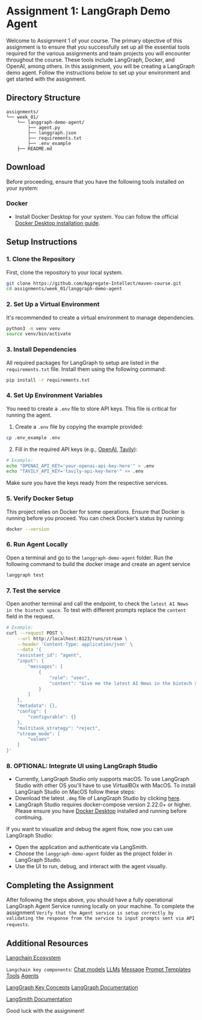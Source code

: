 
# Assignment 1: LangGraph Demo Agent

Welcome to Assignment 1 of your course. The primary objective of this assignment is to ensure that you successfully set up all the essential tools required for the various assignments and team projects you will encounter throughout the course. These tools include LangGraph, Docker, and OpenAI, among others. In this assignment, you will be creating a LangGraph demo agent. Follow the instructions below to set up your environment and get started with the assignment.

## Directory Structure

```
assignments/
└── week_01/
    └── langgraph-demo-agent/
        ├── agent.py
        ├── langgraph.json
        ├── requirements.txt
        ├── .env_example
    ├── README.md
```

## Download

Before proceeding, ensure that you have the following tools installed on your system:

### Docker

- Install Docker Desktop for your system. You can follow the official [Docker Desktop installation guide](https://docs.docker.com/engine/install/).

## Setup Instructions

### 1. Clone the Repository

First, clone the repository to your local system.

```bash
git clone https://github.com/Aggregate-Intellect/maven-course.git
cd assignments/week_01/langgraph-demo-agent
```

### 2. Set Up a Virtual Environment

It's recommended to create a virtual environment to manage dependencies.

```bash
python3 -m venv venv
source venv/bin/activate
```

### 3. Install Dependencies

All required packages for LangGraph to setup are listed in the `requirements.txt` file. Install them using the following command:

```bash
pip install -r requirements.txt
```

### 4. Set Up Environment Variables

You need to create a `.env` file to store API keys. This file is critical for running the agent.

1. Create a `.env` file by copying the example provided:

```bash
cp .env_example .env
```

2. Fill in the required API keys (e.g., [OpenAI](https://openai.com/index/openai-api/), [Tavily](https://docs.tavily.com/docs/gpt-researcher/getting-started)):

```bash
# Example:
echo "OPENAI_API_KEY='your-openai-api-key-here'" > .env
echo "TAVILY_API_KEY='tavily-api-key-here'" >> .env
```

Make sure you have the keys ready from the respective services.

### 5. Verify Docker Setup

This project relies on Docker for some operations. Ensure that Docker is running before you proceed. You can check Docker’s status by running:

```bash
docker --version
```
### 6. Run Agent Locally
Open a terminal and go to the `langgraph-demo-agent` folder. Run the following command to build the docker image and create an agent service

```bash
langgraph test
```
### 7. Test the service
Open another terminal and call the endpoint, to check the `latest AI News in the biotech space`. To test with different prompts replace the `content` field in the request.

```bash
# Example:
curl --request POST \
    --url http://localhost:8123/runs/stream \
    --header 'Content-Type: application/json' \
    --data '{
    "assistant_id": "agent",
    "input": {
        "messages": [
            {
                "role": "user",
                "content": "Give me the latest AI News in the biotech space"
            }
        ]
    },
    "metadata": {},
    "config": {
        "configurable": {}
    },
    "multitask_strategy": "reject",
    "stream_mode": [
        "values"
    ]
}'
```

### 8. OPTIONAL: Integrate UI using LangGraph Studio

- Currently, LangGraph Studio only supports macOS. To use LangGraph Studio with other OS you'll have to use VirtualBOx with MacOS. To install LangGraph Studio on MacOS follow these steps:
- Download the latest `.dmg` file of LangGraph Studio by clicking [here](https://langgraph-studio.vercel.app/api/mac/latest).
- LangGraph Studio requires docker-compose version 2.22.0+ or higher. Please ensure you have [Docker Desktop](https://docs.docker.com/engine/install/) installed and running before continuing.

If you want to visualize and debug the agent flow, now you can use LangGraph Studio:

- Open the application and authenticate via LangSmith.
- Choose the `langgraph-demo-agent` folder as the project folder in LangGraph Studio.
- Use the UI to run, debug, and interact with the agent visually.

## Completing the Assignment

 After following the steps above, you should have a fully operational LangGraph Agent Service running locally on your machine. To complete the assignment `Verify that the Agent service is setup correctly by validating the response from the service to input prompts sent via API requests`.

## Additional Resources

[Langchain Ecosystem](https://python.langchain.com/v0.2/docs/introduction/)

`Langchain key components`:
[Chat models](https://python.langchain.com/v0.2/docs/concepts/#chat-models)
[LLMs](https://python.langchain.com/v0.2/docs/concepts/#llms)
[Message](https://python.langchain.com/v0.2/docs/concepts/#messages)
[Prompt Templates](https://python.langchain.com/v0.2/docs/concepts/#prompt-templates)
[Tools](https://python.langchain.com/v0.2/docs/concepts/#tools)
[Agents](https://python.langchain.com/v0.2/docs/concepts/#agents)

[LangGraph Key Concepts](https://langchain-ai.github.io/langgraph/concepts/)
[LangGraph Documentation](https://langchain-ai.github.io/langgraph/)

[LangSmith Documentation](https://smith.langchain.com/docs/)

Good luck with the assignment!
